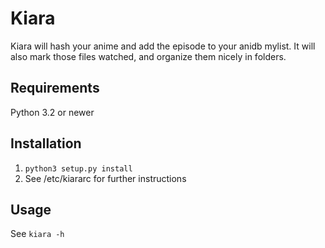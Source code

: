 Kiara
=====

Kiara will hash your anime and add the episode to your anidb mylist.
It will also mark those files watched, and organize them nicely in folders.

Requirements
------------
Python 3.2 or newer

Installation
------------
1) `python3 setup.py install`
2) See /etc/kiararc for further instructions

Usage
-----
See `kiara -h`
